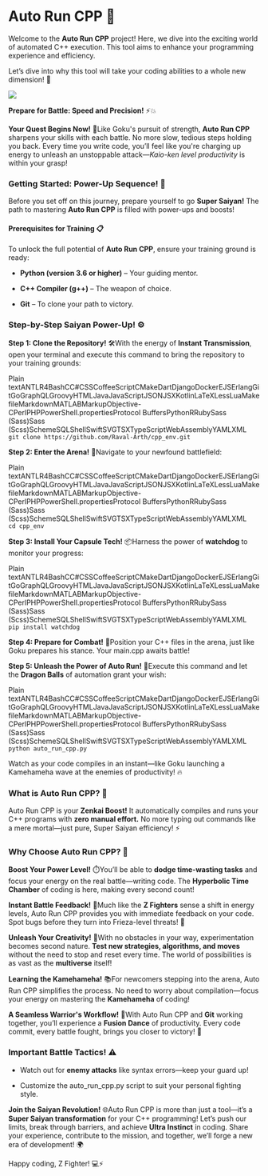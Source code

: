 Auto Run CPP 🚀
===============

Welcome to the **Auto Run CPP** project! Here, we dive into the exciting world of automated C++ execution. This tool aims to enhance your programming experience and efficiency. 

Let’s dive into why this tool will take your coding abilities to a whole new dimension! 🌌

![](https://i.pinimg.com/originals/09/03/90/090390912178a701853c3a5e162e5e7a.gif)

**Prepare for Battle: Speed and Precision!** ⚡💥

**Your Quest Begins Now!** 🌠Like Goku's pursuit of strength, **Auto Run CPP** sharpens your skills with each battle. No more slow, tedious steps holding you back. Every time you write code, you’ll feel like you're charging up energy to unleash an unstoppable attack—_Kaio-ken level productivity_ is within your grasp!

### **Getting Started: Power-Up Sequence!** 🚦

Before you set off on this journey, prepare yourself to go **Super Saiyan!** The path to mastering **Auto Run CPP** is filled with power-ups and boosts!

#### **Prerequisites for Training** 📋

To unlock the full potential of **Auto Run CPP**, ensure your training ground is ready:

*   **Python (version 3.6 or higher)** – Your guiding mentor.
    
*   **C++ Compiler (g++)** – The weapon of choice.
    
*   **Git** – To clone your path to victory.
    

### **Step-by-Step Saiyan Power-Up!** ⚙️

**Step 1: Clone the Repository!** 🛠️With the energy of **Instant Transmission**, open your terminal and execute this command to bring the repository to your training grounds:

Plain textANTLR4BashCC#CSSCoffeeScriptCMakeDartDjangoDockerEJSErlangGitGoGraphQLGroovyHTMLJavaJavaScriptJSONJSXKotlinLaTeXLessLuaMakefileMarkdownMATLABMarkupObjective-CPerlPHPPowerShell.propertiesProtocol BuffersPythonRRubySass (Sass)Sass (Scss)SchemeSQLShellSwiftSVGTSXTypeScriptWebAssemblyYAMLXML`   git clone https://github.com/Raval-Arth/cpp_env.git   `

**Step 2: Enter the Arena!** 📂Navigate to your newfound battlefield:

Plain textANTLR4BashCC#CSSCoffeeScriptCMakeDartDjangoDockerEJSErlangGitGoGraphQLGroovyHTMLJavaJavaScriptJSONJSXKotlinLaTeXLessLuaMakefileMarkdownMATLABMarkupObjective-CPerlPHPPowerShell.propertiesProtocol BuffersPythonRRubySass (Sass)Sass (Scss)SchemeSQLShellSwiftSVGTSXTypeScriptWebAssemblyYAMLXML`   cd cpp_env   `

**Step 3: Install Your Capsule Tech!** 📦Harness the power of **watchdog** to monitor your progress:

Plain textANTLR4BashCC#CSSCoffeeScriptCMakeDartDjangoDockerEJSErlangGitGoGraphQLGroovyHTMLJavaJavaScriptJSONJSXKotlinLaTeXLessLuaMakefileMarkdownMATLABMarkupObjective-CPerlPHPPowerShell.propertiesProtocol BuffersPythonRRubySass (Sass)Sass (Scss)SchemeSQLShellSwiftSVGTSXTypeScriptWebAssemblyYAMLXML`   pip install watchdog   `

**Step 4: Prepare for Combat!** 📝Position your C++ files in the arena, just like Goku prepares his stance. Your main.cpp awaits battle!

**Step 5: Unleash the Power of Auto Run!** 🐍Execute this command and let the **Dragon Balls** of automation grant your wish:

Plain textANTLR4BashCC#CSSCoffeeScriptCMakeDartDjangoDockerEJSErlangGitGoGraphQLGroovyHTMLJavaJavaScriptJSONJSXKotlinLaTeXLessLuaMakefileMarkdownMATLABMarkupObjective-CPerlPHPPowerShell.propertiesProtocol BuffersPythonRRubySass (Sass)Sass (Scss)SchemeSQLShellSwiftSVGTSXTypeScriptWebAssemblyYAMLXML`   python auto_run_cpp.py   `

Watch as your code compiles in an instant—like Goku launching a Kamehameha wave at the enemies of productivity! 🔥

### **What is Auto Run CPP?** 🤔

Auto Run CPP is your **Zenkai Boost!** It automatically compiles and runs your C++ programs with **zero manual effort.** No more typing out commands like a mere mortal—just pure, Super Saiyan efficiency! ⚡

### **Why Choose Auto Run CPP?** 🧐

**Boost Your Power Level!** ⏱️You’ll be able to **dodge time-wasting tasks** and focus your energy on the real battle—writing code. The **Hyperbolic Time Chamber** of coding is here, making every second count!

**Instant Battle Feedback!** 🔄Much like the **Z Fighters** sense a shift in energy levels, Auto Run CPP provides you with immediate feedback on your code. Spot bugs before they turn into Frieza-level threats! 🐛

**Unleash Your Creativity!** 🎨With no obstacles in your way, experimentation becomes second nature. **Test new strategies, algorithms, and moves** without the need to stop and reset every time. The world of possibilities is as vast as the **multiverse** itself!

**Learning the Kamehameha!** 📚For newcomers stepping into the arena, Auto Run CPP simplifies the process. No need to worry about compilation—focus your energy on mastering the **Kamehameha** of coding!

**A Seamless Warrior's Workflow!** 🔗With Auto Run CPP and **Git** working together, you’ll experience a **Fusion Dance** of productivity. Every code commit, every battle fought, brings you closer to victory! 💪

### **Important Battle Tactics!** ⚠️

*   Watch out for **enemy attacks** like syntax errors—keep your guard up!
    
*   Customize the auto\_run\_cpp.py script to suit your personal fighting style.
    

**Join the Saiyan Revolution!** 🌐Auto Run CPP is more than just a tool—it’s a **Super Saiyan transformation** for your C++ programming! Let’s push our limits, break through barriers, and achieve **Ultra Instinct** in coding. Share your experience, contribute to the mission, and together, we’ll forge a new era of development! 🌍

Happy coding, Z Fighter! 💻⚡
